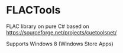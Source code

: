 FLACTools
=========

FLAC library on pure C# based on https://sourceforge.net/projects/cuetoolsnet/

Supports Windows 8 (Windows Store Apps)
